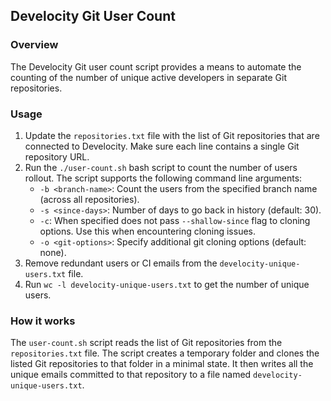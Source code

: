 ## Develocity Git User Count

### Overview

The Develocity Git user count script provides a means to automate the counting of the number of unique active developers in separate Git repositories.

### Usage

1. Update the `repositories.txt` file with the list of Git repositories that are connected to Develocity.
   Make sure each line contains a single Git repository URL.
2. Run the `./user-count.sh` bash script to count the number of users rollout. The script supports the following command line arguments:
    * `-b <branch-name>`: Count the users from the specified branch name (across all repositories).
    * `-s <since-days>`: Number of days to go back in history (default: 30).
    * `-c`: When specified does not pass `--shallow-since` flag to cloning options. Use this when encountering cloning issues.
    * `-o <git-options>`: Specify additional git cloning options (default: none).
3. Remove redundant users or CI emails from the `develocity-unique-users.txt` file.
4. Run `wc -l develocity-unique-users.txt` to get the number of unique users.

### How it works

The `user-count.sh` script reads the list of Git repositories from the `repositories.txt` file.
The script creates a temporary folder and clones the listed Git repositories to that folder in a minimal state.
It then writes all the unique emails committed to that repository to a file named `develocity-unique-users.txt`.

